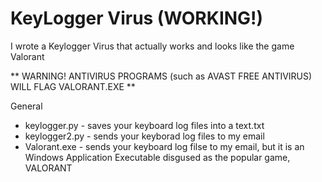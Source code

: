 # KeyLogger Virus (WORKING!)
I wrote a Keylogger Virus that actually works and looks like the game Valorant

** WARNING! ANTIVIRUS PROGRAMS (such as AVAST FREE ANTIVIRUS) WILL FLAG VALORANT.EXE **

General
- keylogger.py - saves your keyboard log files into a text.txt
- keylogger2.py - sends your keyborad log files to my email
- Valorant.exe - sends your keyboard log filse to my email, but it is an Windows Application Executable disgused as the popular game, VALORANT
